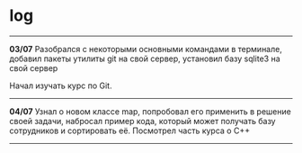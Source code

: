 # **log**
---
**03/07**
Разобрался с некоторыми основными командами в терминале, добавил пакеты утилиты git на свой сервер, установил базу sqlite3 на свой сервер

Начал изучать курс по Git.

---
**04/07**
Узнал о новом классе map, попробовал его применить в решение своей задачи, набросал пример кода, который может получать базу сотрудников и сортировать её.
Посмотрел часть курса о C++

---
